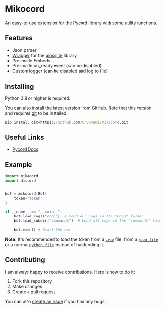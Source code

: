 # Mikocord

An easy-to-use extension for the [Pycord](https://github.com/Pycord-Development/pycord) library with some utility functions.

## Features

- Json parser
- [Wrapper](https://github.com/Cryxyemi/aiosqlite-wrapper) for the [aiosqlite](https://pypi.org/project/aiosqlite/) library
- Pre-made Embeds
- Pre-made on_ready event (can be disabled)
- Custom logger (can be disabled and log to file)

## Installing

Python 3.8 or higher is required.

You can also install the latest version from GitHub. Note that this version
and requires [git](https://git-scm.com/downloads) to be installed.

``` cmd
pip install git+https://github.com/Cryxyemi/mikocord.git
```

## Useful Links

- [Pycord Docs](https://docs.pycord.dev/)

## Example

```py
import mikocord
import discord


bot = mikocord.Bot(
    token="token"
)

if __name__ == "__main__":
    bot.load_cogs("cogs")  # Load all cogs in the "cogs" folder
    bot.load_subdir("commands")  # Load all cogs in the "commands" folder and all subfolders

    bot.exec() # Start the bot
```

**Note:** It's recommended to load the token from a [`.env`](https://pypi.org/project/python-dotenv/) file, from a [`json file`](https://docs.python.org/3/library/json.html) or a normal [`python file`](https://docs.python.org/3/tutorial/modules.html)
instead of hardcoding it.

## Contributing

I am always happy to receive contributions. Here is how to do it:

1. Fork this repository
2. Make changes
3. Create a pull request

You can also [create an issue](https://github.com/Cryxyemi/mikocord/issues/new) if you find any bugs.
